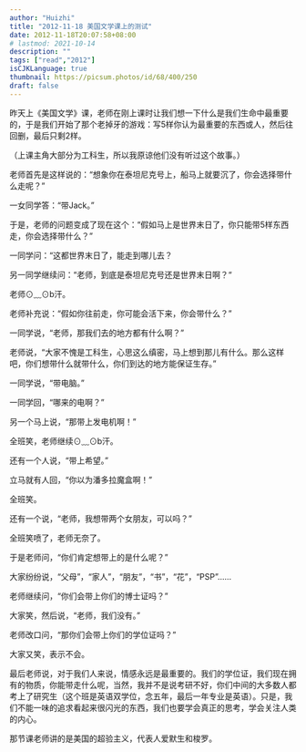 ```yaml
---
author: "Huizhi"
title: "2012-11-18 美国文学课上的测试"
date: 2012-11-18T20:07:58+08:00
# lastmod: 2021-10-14
description: ""
tags: ["read","2012"]
isCJKLanguage: true
thumbnail: https://picsum.photos/id/68/400/250
draft: false
---
```


昨天上《美国文学》课，老师在刚上课时让我们想一下什么是我们生命中最重要的，于是我们开始了那个老掉牙的游戏：写5样你认为最重要的东西或人，然后往回删，最后只剩2样。

（上课主角大部分为工科生，所以我原谅他们没有听过这个故事。）

老师首先是这样说的：“想象你在泰坦尼克号上，船马上就要沉了，你会选择带什么走呢？”

一女同学答：“带Jack。”

于是，老师的问题变成了现在这个：“假如马上是世界末日了，你只能带5样东西走，你会选择带什么？”

一同学问：“这都世界末日了，能走到哪儿去？

另一同学继续问：“老师，到底是泰坦尼克号还是世界末日啊？“

老师⊙﹏⊙b汗。

老师补充说：“假如你往前走，你可能会活下来，你会带什么？”

一同学说，“老师，那我们去的地方都有什么啊？”

老师说，“大家不愧是工科生，心思这么缜密，马上想到那儿有什么。那么这样吧，你们想带什么就带什么，你们到达的地方能保证生存。”

一同学说，“带电脑。”

一同学回，“哪来的电啊？”

另一个马上说，“那带上发电机啊！”

全班笑，老师继续⊙﹏⊙b汗。

还有一个人说，“带上希望。”

立马就有人回，“你以为潘多拉魔盒啊！”

全班笑。

还有一个说，“老师，我想带两个女朋友，可以吗？”

全班笑喷了，老师无奈了。

于是老师问，“你们肯定想带上的是什么呢？”

大家纷纷说，“父母”，“家人”，“朋友”，“书”，“花”，“PSP”……

老师继续问，“你们会带上你们的博士证吗？”

大家笑，然后说，“老师，我们没有。”

老师改口问，“那你们会带上你们的学位证吗？”

大家又笑，表示不会。

最后老师说，对于我们人来说，情感永远是最重要的。我们的学位证，我们现在拥有的物质，你能带走什么呢，当然，我并不是说考研不好，你们中间的大多数人都考上了研究生（这个班是英语双学位，念五年，最后一年专业是英语）。只是，我们不能一味的追求看起来很闪光的东西，我们也要学会真正的思考，学会关注人类的内心。

那节课老师讲的是美国的超验主义，代表人爱默生和梭罗。